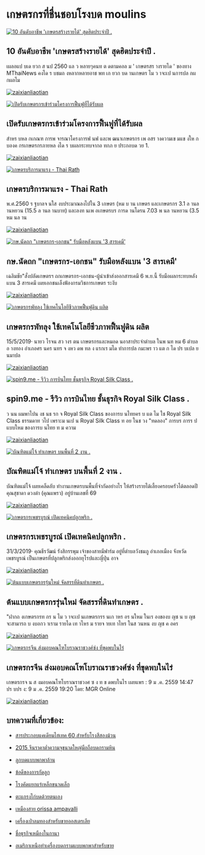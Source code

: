 # เกษตรกรที่ชื่นชอบโรงบด moulins
<a href="https://mnn.zoosnet.net/LR/Chatpre.aspx?id=MNN94995150&p=https://topgrinding.com/" target="_blank">![10 อันดับอาชีพ 'เกษตรสร้างรายได้' สุดฮิตประจำปี .](https://github.com/technlg/images/blob/main/53.jpg)</a>
## 10 อันดับอาชีพ 'เกษตรสร้างรายได้' สุดฮิตประจำปี .
เผลอแป บเด ยวก ส นป 2560 แล ว หลายๆคนท ต ดตามคอล ม ' เกษตรสร างรายได ' ของทาง MThaiNews คงได ร บชมถ งหลากหลายอาช พท เก ยวก บด านเกษตร ไม ว าจะเป นการปล กผ กผลไม 
<a href="https://mnn.zoosnet.net/LR/Chatpre.aspx?id=MNN94995150&p=https://topgrinding.com/" target="_blank"><img src="https://github.com/technlg/images/raw/main/chat11.jpg" alt="zaixianliaotian"/></a><a href="//whatsapp.shibangsoft.com/WhatsApp.php" ><img src="https://github.com/technlg/images/raw/main/chat11.png" alt=""></a>
<a href="https://mnn.zoosnet.net/LR/Chatpre.aspx?id=MNN94995150&p=https://topgrinding.com/" target="_blank">![เปิดรับเกษตรกรเข้าร่วมโครงการฟื้นฟูที่ได้รับผล ](https://github.com/technlg/images/blob/main/33.jpg)</a>
## เปิดรับเกษตรกรเข้าร่วมโครงการฟื้นฟูที่ได้รับผล 
สำหร บหล กเกณฑ การพ จารณาโครงการฟ นฟ และพ ฒนาเกษตรกร เพ อสร างความเข มแข งให ก บองค กรเกษตรกรภายหล งได ร บผลกระทบจากอ ทกภ ย ประกอบด วย 1.
<a href="https://mnn.zoosnet.net/LR/Chatpre.aspx?id=MNN94995150&p=https://topgrinding.com/" target="_blank"><img src="https://github.com/technlg/images/raw/main/chat11.jpg" alt="zaixianliaotian"/></a><a href="//whatsapp.shibangsoft.com/WhatsApp.php" ><img src="https://github.com/technlg/images/raw/main/chat11.png" alt=""></a>
<a href="https://mnn.zoosnet.net/LR/Chatpre.aspx?id=MNN94995150&p=https://topgrinding.com/" target="_blank">![เกษตรบริการมาแรง - Thai Rath](https://github.com/technlg/images/blob/main/55.jpg)</a>
## เกษตรบริการมาแรง - Thai Rath
พ.ศ.2560 ร ฐบาลจ นใส งบประมาณลงไปใน 3 เกษตร (หม บ าน เกษตร และเกษตรกร 3.1 ล านล านหยวน (15.5 ล านล านบาท) และลงท นเพ อเกษตรบร การด านโดรน 7.03 พ นล านหยวน (3.5 หม นล าน 
<a href="https://mnn.zoosnet.net/LR/Chatpre.aspx?id=MNN94995150&p=https://topgrinding.com/" target="_blank"><img src="https://github.com/technlg/images/raw/main/chat11.jpg" alt="zaixianliaotian"/></a><a href="//whatsapp.shibangsoft.com/WhatsApp.php" ><img src="https://github.com/technlg/images/raw/main/chat11.png" alt=""></a>
<a href="https://mnn.zoosnet.net/LR/Chatpre.aspx?id=MNN94995150&p=https://topgrinding.com/" target="_blank">![กษ.นัดถก "เกษตรกร-เอกชน" รับมือหลังแบน '3 สารเคมี'](https://github.com/technlg/images/blob/main/10.jpg)</a>
## กษ.นัดถก "เกษตรกร-เอกชน" รับมือหลังแบน '3 สารเคมี'
เฉลิมชัย"สั่งปลัดเกษตรฯ ถกเกษตรกร-เอกชน-ผู้นำเข้าส่งออกสารเคมี 6 พ.ย.นี้ รับมือผลกระทบหลังแบน 3 สารเคมี เผยเอกชนเล็งฟ้องกรมวิชการเกษตร ระงับ 
<a href="https://mnn.zoosnet.net/LR/Chatpre.aspx?id=MNN94995150&p=https://topgrinding.com/" target="_blank"><img src="https://github.com/technlg/images/raw/main/chat11.jpg" alt="zaixianliaotian"/></a><a href="//whatsapp.shibangsoft.com/WhatsApp.php" ><img src="https://github.com/technlg/images/raw/main/chat11.png" alt=""></a>
<a href="https://mnn.zoosnet.net/LR/Chatpre.aspx?id=MNN94995150&p=https://topgrinding.com/" target="_blank">![เกษตรกรพัทลุง ใช้เทคโนโลยีชีวภาพฟื้นฟูดิน ผลิต ](https://github.com/technlg/images/blob/main/14.jpg)</a>
## เกษตรกรพัทลุง ใช้เทคโนโลยีชีวภาพฟื้นฟูดิน ผลิต 
15/5/2019· นายว โรจน สว างร ตน เกษตรกรและหมอด นอาสาประจำตำบล ในพ นท หม 6 ตำบลอ างทอง อำเภอศร นคร นทร จ งหว ดพ ทล ง แรกเร มได ทำการปล กมะพร าว แต ก ได ปร บเปล ยนมาปล 
<a href="https://mnn.zoosnet.net/LR/Chatpre.aspx?id=MNN94995150&p=https://topgrinding.com/" target="_blank"><img src="https://github.com/technlg/images/raw/main/chat11.jpg" alt="zaixianliaotian"/></a><a href="//whatsapp.shibangsoft.com/WhatsApp.php" ><img src="https://github.com/technlg/images/raw/main/chat11.png" alt=""></a>
<a href="https://mnn.zoosnet.net/LR/Chatpre.aspx?id=MNN94995150&p=https://topgrinding.com/" target="_blank">![spin9.me - รีวิว การบินไทย ชั้นธุรกิจ Royal Silk Class .](https://github.com/technlg/images/blob/main/59.jpg)</a>
## spin9.me - รีวิว การบินไทย ชั้นธุรกิจ Royal Silk Class .
ว นน ผมพาไปน งช นธ รก จ Royal Silk Class ของการบ นไทยคร บ แต ไม ใช Royal Silk Class ธรรมดาท วไป เพราะม นเป น Royal Silk Class ท อย ในช วง "ทดลอง" การบร การร ปแบบใหม ของการบ นไทย ท ม ความ 
<a href="https://mnn.zoosnet.net/LR/Chatpre.aspx?id=MNN94995150&p=https://topgrinding.com/" target="_blank"><img src="https://github.com/technlg/images/raw/main/chat11.jpg" alt="zaixianliaotian"/></a><a href="//whatsapp.shibangsoft.com/WhatsApp.php" ><img src="https://github.com/technlg/images/raw/main/chat11.png" alt=""></a>
<a href="https://mnn.zoosnet.net/LR/Chatpre.aspx?id=MNN94995150&p=https://topgrinding.com/" target="_blank">![บัณฑิตแม่โจ้ ทำเกษตร บนพื้นที่ 2 งาน .](https://github.com/technlg/images/blob/main/60.jpg)</a>
## บัณฑิตแม่โจ้ ทำเกษตร บนพื้นที่ 2 งาน .
บัณฑิตแม่โจ้ เผยเคล็ดลับ ทำงานเกษตรบนพื้นที่จำกัดอย่างไร ให้สร้างรายได้เลี้ยงครอบครัวได้ตลอดปี คุณสุชาดา ดวงต๋า (คุณแพรว) อยู่บ้านเลขที่ 69 
<a href="https://mnn.zoosnet.net/LR/Chatpre.aspx?id=MNN94995150&p=https://topgrinding.com/" target="_blank"><img src="https://github.com/technlg/images/raw/main/chat11.jpg" alt="zaixianliaotian"/></a><a href="//whatsapp.shibangsoft.com/WhatsApp.php" ><img src="https://github.com/technlg/images/raw/main/chat11.png" alt=""></a>
<a href="https://mnn.zoosnet.net/LR/Chatpre.aspx?id=MNN94995150&p=https://topgrinding.com/" target="_blank">![เกษตรกรเพชรบูรณ์ เปิดเทคนิคปลูกพริก .](https://github.com/technlg/images/blob/main/18.jpg)</a>
## เกษตรกรเพชรบูรณ์ เปิดเทคนิคปลูกพริก .
31/3/2019· คุณธีรวัฒน์ รังสิกรรพุม เจ้าของสายมีฟาร์ม อยู่ที่ตำบลวังชมภู อำเภอเมือง จังหวัดเพชรบูรณ์ เป็นเกษตรที่ปลูกพริกส่งออกยุโรปและญี่ปุ่น อาจ 
<a href="https://mnn.zoosnet.net/LR/Chatpre.aspx?id=MNN94995150&p=https://topgrinding.com/" target="_blank"><img src="https://github.com/technlg/images/raw/main/chat11.jpg" alt="zaixianliaotian"/></a><a href="//whatsapp.shibangsoft.com/WhatsApp.php" ><img src="https://github.com/technlg/images/raw/main/chat11.png" alt=""></a>
<a href="https://mnn.zoosnet.net/LR/Chatpre.aspx?id=MNN94995150&p=https://topgrinding.com/" target="_blank">![ต้นแบบเกษตรกรรุ่นใหม่ จัดสรรที่ดินทำเกษตร .](https://github.com/technlg/images/blob/main/11.jpg)</a>
## ต้นแบบเกษตรกรรุ่นใหม่ จัดสรรที่ดินทำเกษตร .
"ฝากถ งเกษตรกรท กร น ไม ว าจะเป นเกษตรกรร นเก าหร อร นใหม ในเร องของบ ญช น บ ญช จะสามารถ บ งบอกว าเราม รายได เท าไหร ม รายจ ายเท าไหร ในส วนหน งบ ญช ค อคร 
<a href="https://mnn.zoosnet.net/LR/Chatpre.aspx?id=MNN94995150&p=https://topgrinding.com/" target="_blank"><img src="https://github.com/technlg/images/raw/main/chat11.jpg" alt="zaixianliaotian"/></a><a href="//whatsapp.shibangsoft.com/WhatsApp.php" ><img src="https://github.com/technlg/images/raw/main/chat11.png" alt=""></a>
<a href="https://mnn.zoosnet.net/LR/Chatpre.aspx?id=MNN94995150&p=https://topgrinding.com/" target="_blank">![เกษตรกรจีน ส่งมอบคณโฑโบราณราชวงศ์ซ่ง ที่ขุดพบในไร่](https://github.com/technlg/images/blob/main/47.jpg)</a>
## เกษตรกรจีน ส่งมอบคณโฑโบราณราชวงศ์ซ่ง ที่ขุดพบในไร่
เกษตรกรจ น ส งมอบคณโฑโบราณราชวงศ ซ ง ท ข ดพบในไร เผยแพร : 9 ม .ค. 2559 14:47 ปร บปร ง: 9 ม .ค. 2559 19:20 โดย: MGR Online
<a href="https://mnn.zoosnet.net/LR/Chatpre.aspx?id=MNN94995150&p=https://topgrinding.com/" target="_blank"><img src="https://github.com/technlg/images/raw/main/chat11.jpg" alt="zaixianliaotian"/></a><a href="//whatsapp.shibangsoft.com/WhatsApp.php" ><img src="https://github.com/technlg/images/raw/main/chat11.png" alt=""></a>
## บทความที่เกี่ยวข้อง:
* [สารประกอบแคเดียมไฮเทค 60 สำหรับโรงสีสองม้วน](%E0%B8%AA%E0%B8%B2%E0%B8%A3%E0%B8%9B%E0%B8%A3%E0%B8%B0%E0%B8%81%E0%B8%AD%E0%B8%9A%E0%B9%81%E0%B8%84%E0%B9%80%E0%B8%94%E0%B8%B5%E0%B8%A2%E0%B8%A1%E0%B9%84%E0%B8%AE%E0%B9%80%E0%B8%97%E0%B8%84%2060%20%E0%B8%AA%E0%B8%B3%E0%B8%AB%E0%B8%A3%E0%B8%B1%E0%B8%9A%E0%B9%82%E0%B8%A3%E0%B8%87%E0%B8%AA%E0%B8%B5%E0%B8%AA%E0%B8%AD%E0%B8%87%E0%B8%A1%E0%B9%89%E0%B8%A7%E0%B8%99.md)
* [2015 จีนราคาต่ำความจุขนาดใหญ่มือถือบดกรามหิน](2015%20%E0%B8%88%E0%B8%B5%E0%B8%99%E0%B8%A3%E0%B8%B2%E0%B8%84%E0%B8%B2%E0%B8%95%E0%B9%88%E0%B8%B3%E0%B8%84%E0%B8%A7%E0%B8%B2%E0%B8%A1%E0%B8%88%E0%B8%B8%E0%B8%82%E0%B8%99%E0%B8%B2%E0%B8%94%E0%B9%83%E0%B8%AB%E0%B8%8D%E0%B9%88%E0%B8%A1%E0%B8%B7%E0%B8%AD%E0%B8%96%E0%B8%B7%E0%B8%AD%E0%B8%9A%E0%B8%94%E0%B8%81%E0%B8%A3%E0%B8%B2%E0%B8%A1%E0%B8%AB%E0%B8%B4%E0%B8%99.md)
* [ลูกบดแบบพกพาล้าน](%E0%B8%A5%E0%B8%B9%E0%B8%81%E0%B8%9A%E0%B8%94%E0%B9%81%E0%B8%9A%E0%B8%9A%E0%B8%9E%E0%B8%81%E0%B8%9E%E0%B8%B2%E0%B8%A5%E0%B9%89%E0%B8%B2%E0%B8%99.md)
* [ข้อดีของการกัดลูก](%E0%B8%82%E0%B9%89%E0%B8%AD%E0%B8%94%E0%B8%B5%E0%B8%82%E0%B8%AD%E0%B8%87%E0%B8%81%E0%B8%B2%E0%B8%A3%E0%B8%81%E0%B8%B1%E0%B8%94%E0%B8%A5%E0%B8%B9%E0%B8%81.md)
* [โรงคัดแยกแร่เหล็กขนาดเล็ก](%E0%B9%82%E0%B8%A3%E0%B8%87%E0%B8%84%E0%B8%B1%E0%B8%94%E0%B9%81%E0%B8%A2%E0%B8%81%E0%B9%81%E0%B8%A3%E0%B9%88%E0%B9%80%E0%B8%AB%E0%B8%A5%E0%B9%87%E0%B8%81%E0%B8%82%E0%B8%99%E0%B8%B2%E0%B8%94%E0%B9%80%E0%B8%A5%E0%B9%87%E0%B8%81.md)
* [ตะแกรงไก่บดด้วยตนเอง](%E0%B8%95%E0%B8%B0%E0%B9%81%E0%B8%81%E0%B8%A3%E0%B8%87%E0%B9%84%E0%B8%81%E0%B9%88%E0%B8%9A%E0%B8%94%E0%B8%94%E0%B9%89%E0%B8%A7%E0%B8%A2%E0%B8%95%E0%B8%99%E0%B9%80%E0%B8%AD%E0%B8%87.md)
* [เหมืองสาย orissa ampavalli](%E0%B9%80%E0%B8%AB%E0%B8%A1%E0%B8%B7%E0%B8%AD%E0%B8%87%E0%B8%AA%E0%B8%B2%E0%B8%A2%20orissa%20ampavalli.md)
* [เครื่องเป่าลมทองสำหรับขายออสเตรเลีย](%E0%B9%80%E0%B8%84%E0%B8%A3%E0%B8%B7%E0%B9%88%E0%B8%AD%E0%B8%87%E0%B9%80%E0%B8%9B%E0%B9%88%E0%B8%B2%E0%B8%A5%E0%B8%A1%E0%B8%97%E0%B8%AD%E0%B8%87%E0%B8%AA%E0%B8%B3%E0%B8%AB%E0%B8%A3%E0%B8%B1%E0%B8%9A%E0%B8%82%E0%B8%B2%E0%B8%A2%E0%B8%AD%E0%B8%AD%E0%B8%AA%E0%B9%80%E0%B8%95%E0%B8%A3%E0%B9%80%E0%B8%A5%E0%B8%B5%E0%B8%A2.md)
* [ชื่อธุรกิจเหมืองในกานา](%E0%B8%8A%E0%B8%B7%E0%B9%88%E0%B8%AD%E0%B8%98%E0%B8%B8%E0%B8%A3%E0%B8%81%E0%B8%B4%E0%B8%88%E0%B9%80%E0%B8%AB%E0%B8%A1%E0%B8%B7%E0%B8%AD%E0%B8%87%E0%B9%83%E0%B8%99%E0%B8%81%E0%B8%B2%E0%B8%99%E0%B8%B2.md)
* [อเมริกาเหนือทำเครื่องบดกรามแบบพกพาสำหรับขาย](%E0%B8%AD%E0%B9%80%E0%B8%A1%E0%B8%A3%E0%B8%B4%E0%B8%81%E0%B8%B2%E0%B9%80%E0%B8%AB%E0%B8%99%E0%B8%B7%E0%B8%AD%E0%B8%97%E0%B8%B3%E0%B9%80%E0%B8%84%E0%B8%A3%E0%B8%B7%E0%B9%88%E0%B8%AD%E0%B8%87%E0%B8%9A%E0%B8%94%E0%B8%81%E0%B8%A3%E0%B8%B2%E0%B8%A1%E0%B9%81%E0%B8%9A%E0%B8%9A%E0%B8%9E%E0%B8%81%E0%B8%9E%E0%B8%B2%E0%B8%AA%E0%B8%B3%E0%B8%AB%E0%B8%A3%E0%B8%B1%E0%B8%9A%E0%B8%82%E0%B8%B2%E0%B8%A2.md)
